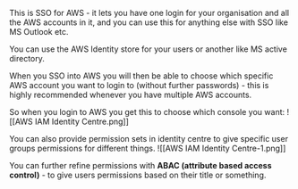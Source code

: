 This is SSO for AWS - it lets you have one login for your organisation and all the AWS accounts in it, and you can use this for anything else with SSO like MS Outlook etc.

You can use the AWS Identity store for your users or another like MS active directory.

When you SSO into AWS you will then be able to choose which specific AWS account you want to login to (without further passwords) - this is highly recommended whenever you have multiple AWS accounts.

So when you login to AWS you get this to choose which console you want:
![[AWS IAM Identity Centre.png]]

You can also provide permission sets in identity centre to give specific user groups permissions for different things.
![[AWS IAM Identity Centre-1.png]]

You can further refine permissions with **ABAC (attribute based access control)** - to give users permissions based on their title or something.